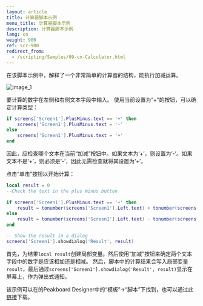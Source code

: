 ```yaml
---
layout: article
title: 计算器脚本示例
menu_title: 计算器脚本示例
description: 计算器脚本示例
lang: cn
weight: 900
ref: scr-900
redirect_from:
  - /scripting/Samples/09-cn-Calculator.html
---
```

在该脚本示例中，解释了一个非常简单的计算器的结构，能执行加减运算。


![image_1](/assets/images/scripting/Scripting_Beispiele/Taschenrechner.png)

要计算的数字在左侧和右侧文本字段中输入。
使用当前设置为“+”的按钮，可以确定计算类型：

```lua
if screens['Screen1'].PlusMinus.text == '+' then 
	screens['Screen1'].PlusMinus.text = '-'
else
	screens['Screen1'].PlusMinus.text = '+'
end

```

因此，应检查哪个文本在当前“加减”按钮中。如果文本为‘+’，则设置为‘-’。如果文本不是‘+’，则必须是‘-’，因此无需检查就将其设置为‘+’。

点击“单击”按钮以开始计算：

```lua 
local result = 0 
--Check the text in the plus minus button
	
if screens['Screen1'].PlusMinus.text == '+' then 
	result = tonumber(screens['Screen1'].Left.text) + tonumber(screens['Screen1'].Right.text) 
else
	result = tonumber(screens['Screen1'].Left.text) - tonumber(screens['Screen1'].Right.text)
end

-- Show the result in a dialog 
screens['Screen1'].showdialog('Result', result)	

```

首先，为结果`local result`创建局部变量。然后使用“加减”按钮来确定两个文本字段中的数字是应该相加还是相减。
然后，脚本中的计算结果会写入局部变量`result`，最后通过`screens['Screen1'].showdialog('Result', result)`显示在屏幕上，作为弹出式通知。


该示例可以在的Peakboard Designer中的“模板”->“脚本”下找到，也可以通过此[链接](https://github.com/Peakboard/CoolStuff/raw/master/Scripts/Calculator/Calculator.pbmx)下载。
